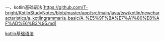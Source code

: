 一、kotlin基础语法[https://github.com/T-bright/KotlinStudyNotes/blob/master/app/src/main/java/tsw/kotlin/newcharacteristics/a_kotlingrammar/a_basic/A_%E5%9F%BA%E7%A1%80%E8%AF%AD%E6%B3%95.md]

[kotlin基础语法](https://github.com/T-bright/KotlinStudyNotes/blob/master/app/src/main/java/tsw/kotlin/newcharacteristics/a_kotlingrammar/a_basic/A_%E5%9F%BA%E7%A1%80%E8%AF%AD%E6%B3%95.md "With a Title")
